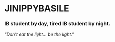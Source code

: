 # JINIPPYBASILE
### IB student by day, tired IB student by night.</h6>
*"Don't eat the light... be the light."*

